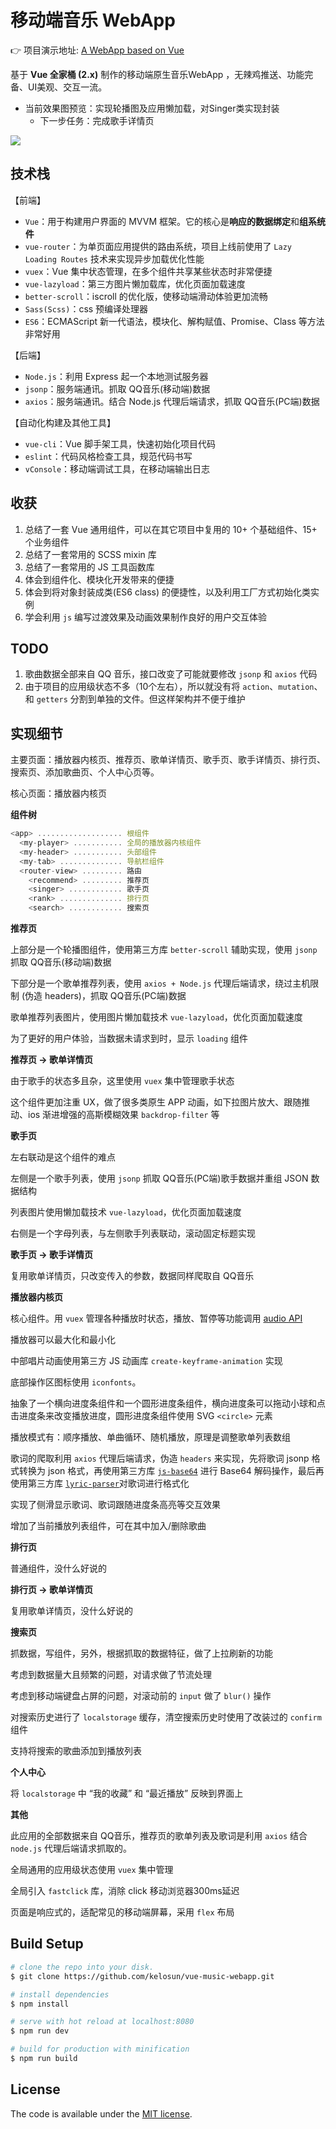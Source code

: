 # 移动端音乐 WebApp

👉 项目演示地址: [A WebApp based on Vue]()

基于 **Vue 全家桶 (2.x)** 制作的移动端原生音乐WebApp ，无辣鸡推送、功能完备、UI美观、交互一流。

+ 当前效果图预览：实现轮播图及应用懒加载，对Singer类实现封装
  + 下一步任务：完成歌手详情页

<img src="./image/day5.gif" style="text-align:center">


## 技术栈

【前端】

- `Vue`：用于构建用户界面的 MVVM 框架。它的核心是**响应的数据绑定**和**组系统件**
- `vue-router`：为单页面应用提供的路由系统，项目上线前使用了 `Lazy Loading Routes` 技术来实现异步加载优化性能
- `vuex`：Vue 集中状态管理，在多个组件共享某些状态时非常便捷
- `vue-lazyload`：第三方图片懒加载库，优化页面加载速度
- `better-scroll`：iscroll 的优化版，使移动端滑动体验更加流畅
- `Sass(Scss)`：css 预编译处理器
- `ES6`：ECMAScript 新一代语法，模块化、解构赋值、Promise、Class 等方法非常好用

【后端】

- `Node.js`：利用 Express 起一个本地测试服务器
- `jsonp`：服务端通讯。抓取 QQ音乐(移动端)数据
- `axios`：服务端通讯。结合 Node.js 代理后端请求，抓取 QQ音乐(PC端)数据

【自动化构建及其他工具】

- `vue-cli`：Vue 脚手架工具，快速初始化项目代码
- `eslint`：代码风格检查工具，规范代码书写
- `vConsole`：移动端调试工具，在移动端输出日志


## 收获

1. 总结了一套 Vue 通用组件，可以在其它项目中复用的 10+ 个基础组件、15+ 个业务组件
2. 总结了一套常用的 SCSS mixin 库
3. 总结了一套常用的 JS 工具函数库
4. 体会到组件化、模块化开发带来的便捷
5. 体会到将对象封装成类(ES6 class) 的便捷性，以及利用工厂方式初始化类实例
6. 学会利用 `js` 编写过渡效果及动画效果制作良好的用户交互体验

## TODO

1. 歌曲数据全部来自 QQ 音乐，接口改变了可能就要修改 `jsonp` 和 `axios` 代码
2. 由于项目的应用级状态不多（10个左右），所以就没有将 `action`、`mutation`、和 `getters` 分割到单独的文件。但这样架构并不便于维护


## 实现细节

主要页面：播放器内核页、推荐页、歌单详情页、歌手页、歌手详情页、排行页、搜索页、添加歌曲页、个人中心页等。

核心页面：播放器内核页

**组件树**

```javascript
<app> ................... 根组件
  <my-player> ........... 全局的播放器内核组件
  <my-header> ........... 头部组件
  <my-tab> .............. 导航栏组件
  <router-view> ......... 路由
    <recommend> ......... 推荐页
    <singer> ............ 歌手页
    <rank> .............. 排行页
    <search> ............ 搜索页
```

**推荐页**

上部分是一个轮播图组件，使用第三方库 `better-scroll` 辅助实现，使用 `jsonp` 抓取 QQ音乐(移动端)数据

下部分是一个歌单推荐列表，使用 `axios + Node.js` 代理后端请求，绕过主机限制 (伪造 headers)，抓取 QQ音乐(PC端)数据

歌单推荐列表图片，使用图片懒加载技术 `vue-lazyload`，优化页面加载速度

为了更好的用户体验，当数据未请求到时，显示 `loading` 组件

**推荐页 -> 歌单详情页**

由于歌手的状态多且杂，这里使用 `vuex` 集中管理歌手状态

这个组件更加注重 UX，做了很多类原生 APP 动画，如下拉图片放大、跟随推动、ios 渐进增强的高斯模糊效果 `backdrop-filter` 等

**歌手页**

左右联动是这个组件的难点

左侧是一个歌手列表，使用 `jsonp` 抓取 QQ音乐(PC端)歌手数据并重组 JSON 数据结构

列表图片使用懒加载技术 `vue-lazyload`，优化页面加载速度

右侧是一个字母列表，与左侧歌手列表联动，滚动固定标题实现

**歌手页 -> 歌手详情页**

复用歌单详情页，只改变传入的参数，数据同样爬取自 QQ音乐

**播放器内核页**

核心组件。用 `vuex` 管理各种播放时状态，播放、暂停等功能调用 [audio API](http://www.w3school.com.cn/tags/html_ref_audio_video_dom.asp)

播放器可以最大化和最小化

中部唱片动画使用第三方 JS 动画库 `create-keyframe-animation` 实现

底部操作区图标使用 `iconfonts`。

抽象了一个横向进度条组件和一个圆形进度条组件，横向进度条可以拖动小球和点击进度条来改变播放进度，圆形进度条组件使用 SVG `<circle>` 元素

播放模式有：顺序播放、单曲循环、随机播放，原理是调整歌单列表数组

歌词的爬取利用 `axios` 代理后端请求，伪造 `headers` 来实现，先将歌词 jsonp 格式转换为 json 格式，再使用第三方库 [`js-base64`](https://github.com/dankogai/js-base64) 进行 Base64 解码操作，最后再使用第三方库 [`lyric-parser`](https://github.com/ustbhuangyi/lyric-parser)对歌词进行格式化

实现了侧滑显示歌词、歌词跟随进度条高亮等交互效果

增加了当前播放列表组件，可在其中加入/删除歌曲

**排行页**

普通组件，没什么好说的

**排行页 -> 歌单详情页**

复用歌单详情页，没什么好说的

**搜索页**

抓数据，写组件，另外，根据抓取的数据特征，做了上拉刷新的功能

考虑到数据量大且频繁的问题，对请求做了节流处理

考虑到移动端键盘占屏的问题，对滚动前的 `input` 做了 `blur()` 操作

对搜索历史进行了 `localstorage` 缓存，清空搜索历史时使用了改装过的 `confirm` 组件

支持将搜索的歌曲添加到播放列表

**个人中心**

将 `localstorage` 中 “我的收藏” 和 “最近播放” 反映到界面上

**其他**

此应用的全部数据来自 QQ音乐，推荐页的歌单列表及歌词是利用 `axios` 结合 `node.js` 代理后端请求抓取的。

全局通用的应用级状态使用 `vuex` 集中管理

全局引入 `fastclick` 库，消除 click 移动浏览器300ms延迟

页面是响应式的，适配常见的移动端屏幕，采用 `flex` 布局

## Build Setup

``` bash
# clone the repo into your disk.
$ git clone https://github.com/kelosun/vue-music-webapp.git

# install dependencies
$ npm install

# serve with hot reload at localhost:8080
$ npm run dev

# build for production with minification
$ npm run build
```


## License

The code is available under the [MIT license](https://opensource.org/licenses/MIT).
